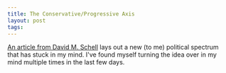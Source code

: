 ```yaml
---
title: The Conservative/Progressive Axis
layout: post
tags:
---
```


[An article from David M. Schell][article] lays out a new (to me) political spectrum that has stuck in my mind. I've found myself turning the idea over in my mind multiple times in the last few days.

[article]: https://davidmschell.com/conservatives-pedophilia/
